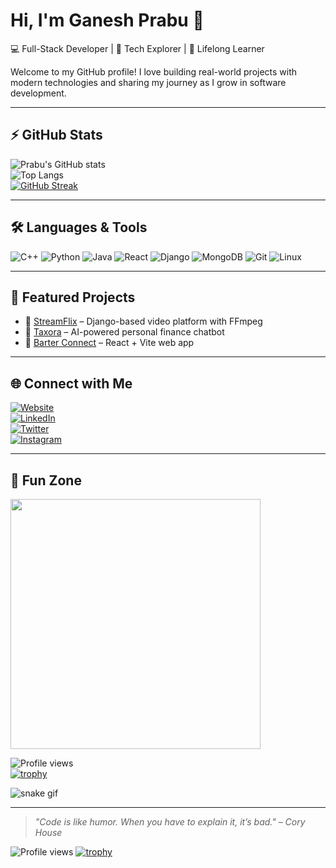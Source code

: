 # Hi, I'm Ganesh Prabu 👋  

💻 Full-Stack Developer | 🚀 Tech Explorer | 🎯 Lifelong Learner  

Welcome to my GitHub profile! I love building real-world projects with modern technologies and sharing my journey as I grow in software development.  

---

## ⚡ GitHub Stats
![Prabu's GitHub stats](https://github-readme-stats.vercel.app/api?username=prabu411&show_icons=true&theme=radical)  
![Top Langs](https://github-readme-stats.vercel.app/api/top-langs/?username=prabu411&layout=compact&theme=tokyonight)  
[![GitHub Streak](https://streak-stats.demolab.com?user=prabu411&theme=highcontrast)](https://git.io/streak-stats)

---

## 🛠️ Languages & Tools
![C++](https://img.shields.io/badge/-C++-00599C?style=for-the-badge&logo=c)
![Python](https://img.shields.io/badge/-Python-3776AB?style=for-the-badge&logo=python&logoColor=white)
![Java](https://img.shields.io/badge/-Java-orange?style=for-the-badge&logo=java)
![React](https://img.shields.io/badge/-React-61DAFB?style=for-the-badge&logo=react&logoColor=black)
![Django](https://img.shields.io/badge/-Django-092E20?style=for-the-badge&logo=django)
![MongoDB](https://img.shields.io/badge/-MongoDB-4DB33D?style=for-the-badge&logo=mongodb)
![Git](https://img.shields.io/badge/-Git-F05032?style=for-the-badge&logo=git)
![Linux](https://img.shields.io/badge/-Linux-333?style=for-the-badge&logo=linux)

---

## 🚀 Featured Projects
- 🔗 [StreamFlix](https://github.com/prabu411/streamflix) – Django-based video platform with FFmpeg  
- 🔗 [Taxora](https://github.com/prabu411/taxora) – AI-powered personal finance chatbot  
- 🔗 [Barter Connect](https://github.com/prabu411/barter-connect-hub) – React + Vite web app  

---

## 🌐 Connect with Me
[![Website](https://img.shields.io/badge/-Website-000?logo=wordpress&logoColor=white&style=for-the-badge)](https://ganeshprabu48.wordpress.com)  
[![LinkedIn](https://img.shields.io/badge/-LinkedIn-blue?logo=linkedin&style=for-the-badge)](https://linkedin.com)  
[![Twitter](https://img.shields.io/badge/-Twitter-1DA1F2?logo=twitter&style=for-the-badge)](https://twitter.com/Ganeshprab87290)  
[![Instagram](https://img.shields.io/badge/-Instagram-E4405F?logo=instagram&style=for-the-badge)](https://instagram.com/_ganesh__prabu_)

---

## 🎉 Fun Zone
<img src="https://media.giphy.com/media/qgQUggAC3Pfv687qPC/giphy.gif" width="400px">

![Profile views](https://komarev.com/ghpvc/?username=prabu411&color=brightgreen)  
[![trophy](https://github-profile-trophy.vercel.app/?username=prabu411&theme=onedark)](https://github.com/ryo-ma/github-profile-trophy)

![snake gif](https://github.com/prabu411/prabu411/blob/output/github-contribution-grid-snake.svg)

---

> *"Code is like humor. When you have to explain it, it’s bad." – Cory House*

![Profile views](https://komarev.com/ghpvc/?username=prabu411&color=brightgreen)
[![trophy](https://github-profile-trophy.vercel.app/?username=prabu411&theme=onedark)](https://github.com/ryo-ma/github-profile-trophy)


